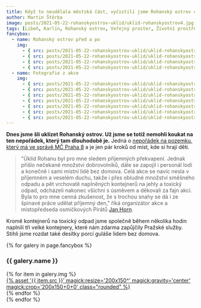 ```yaml
---
title: Když to neudělala městská část, vyčistili jsme Rohanský ostrov od nepořádku sami
author: Martin Štěrba
image: posts/2021-05-22-rohanskyostrov-uklid/uklid-rohanskyostrov4.jpg
tags: [Libeň, Karlín, Rohanský ostrov, Veřejný prostor, Životní prostředí]
fancybox:
  - name: Rohanský ostrov před a po
    img:
      - { src: posts/2021-05-22-rohanskyostrov-uklid/uklid-rohanskyostrov-pred1.jpg, title: Takto to na ostrově vypadalo před úklidem 1 }
      - { src: posts/2021-05-22-rohanskyostrov-uklid/uklid-rohanskyostrov-pred2.jpg, title: Takto to na ostrově vypadalo před úklidem 2 }
      - { src: posts/2021-05-22-rohanskyostrov-uklid/uklid-rohanskyostrov-po1.jpg, title: Takto to na ostrově vypadalo po úklidu 1 }
      - { src: posts/2021-05-22-rohanskyostrov-uklid/uklid-rohanskyostrov-po2.jpg, title: Takto to na ostrově vypadalo po úklidu 2 }
  - name: Fotografie z akce
    img:
      - { src: posts/2021-05-22-rohanskyostrov-uklid/uklid-rohanskyostrov1.jpg, title: Úklid Rohanského ostrova 1 }
      - { src: posts/2021-05-22-rohanskyostrov-uklid/uklid-rohanskyostrov2.jpg, title: Úklid Rohanského ostrova 2 }
      - { src: posts/2021-05-22-rohanskyostrov-uklid/uklid-rohanskyostrov3.jpg, title: Úklid Rohanského ostrova 3 }
      - { src: posts/2021-05-22-rohanskyostrov-uklid/uklid-rohanskyostrov5.jpg, title: Úklid Rohanského ostrova 6 }
      - { src: posts/2021-05-22-rohanskyostrov-uklid/uklid-rohanskyostrov6.jpg, title: Úklid Rohanského ostrova 7 }
      - { src: posts/2021-05-22-rohanskyostrov-uklid/uklid-rohanskyostrov7.jpg, title: Úklid Rohanského ostrova 8 }
      - { src: posts/2021-05-22-rohanskyostrov-uklid/uklid-rohanskyostrov8.jpg, title: Úklid Rohanského ostrova 9 }
---
```


**Dnes jsme šli uklízet Rohanský ostrov. Už jsme se totiž nemohli koukat na ten nepořádek, který tam dlouhodobě je.** Jedná o [nepořádek na pozemku, který má ve správě MČ Praha 8](https://vdp.cuzk.cz/vdp/ruian/parcely/2073551101) a je jen pár kroků od míst, kde si hrají děti.

>"Úklid Rohanu byl pro mne sledem příjemných překvapení. Jednak přišlo nečekané množství dobrovolníků, dále se zapojil i personál lodi a konečně i sami místní lidé bez domova. Celá akce se navíc nesla v příjemném a veselém duchu, takže i přes obludné množství směšného odpadu a pět vrchovatě naplněných kontejnerů na jehly a toxický odpad, odcházeli nakonec všichni s úsměvem a děkovali za fajn akci. Byla to pro mne cenná zkušenost, že s trochou snahy se dá i ze špinavé práce udělat příjemný den," říká organizátor akce a místopředseda osmičkových Pirátů [Jan Horn](https://praha8.pirati.cz/lide/jan-horn.html).

Kromě kontejnerů na toxický odpad jsme společně během několika hodin naplnili tři velké kontejnery, které nám zdarma zapůjčily Pražské služby. Stihli jsme rozdat také desítky porcí guláše lidem bez domova.

{% for galery in page.fancybox %}
<div class="mt-4">
  <h3>{{ galery.name }}</h3>
  <div class="grid grid-cols-4 gap-4">
  {% for item in galery.img %}
    <div class="">
      <a data-fancybox="gallery" href="{% asset '{{ item.src }}' @path %}" data-caption="{{ item.title }}">{% asset '{{ item.src }}' magick:resize='200x150^' magick:gravity='center' magick:crop='200x150+0+0' class="rounded" %}</a>
    </div>
  {% endfor %}
  </div>
</div>
{% endfor %}
